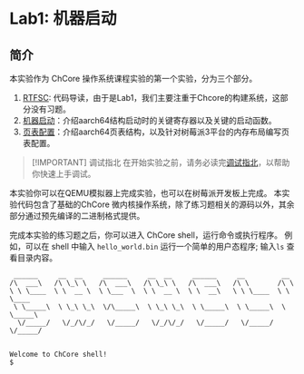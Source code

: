# Lab1: 机器启动

## 简介

本实验作为 ChCore 操作系统课程实验的第一个实验，分为三个部分。

1. [RTFSC](./Lab1/RTFSC.html): 代码导读，由于是Lab1，我们主要注重于Chcore的构建系统，这部分没有习题。
2. [机器启动](./Lab1/boot.html)：介绍aarch64结构启动时的关键寄存器以及关键的启动函数。
3. [页表配置](./Lab1/pte.html)：介绍aarch64页表结构，以及针对树莓派3平台的内存布局编写页表配置。

> [!IMPORTANT] 调试指北
> 在开始实验之前，请务必读完[调试指北](./Appendix/kernel-debugging.html)，以帮助你快速上手调试。

本实验你可以在QEMU模拟器上完成实验，也可以在树莓派开发板上完成。
本实验代码包含了基础的ChCore 微内核操作系统，除了练习题相关的源码以外，其余部分通过预先编译的二进制格式提供。

完成本实验的练习题之后，你可以进入 ChCore shell，运行命令或执行程序。
例如，可以在 shell 中输入 `hello_world.bin` 运行一个简单的用户态程序;
输入`ls` 查看目录内容。

```console
 ______     __  __     ______     __  __     ______     __         __        
/\  ___\   /\ \_\ \   /\  ___\   /\ \_\ \   /\  ___\   /\ \       /\ \       
\ \ \____  \ \  __ \  \ \___  \  \ \  __ \  \ \  __\   \ \ \____  \ \ \____  
 \ \_____\  \ \_\ \_\  \/\_____\  \ \_\ \_\  \ \_____\  \ \_____\  \ \_____\ 
  \/_____/   \/_/\/_/   \/_____/   \/_/\/_/   \/_____/   \/_____/   \/_____/ 


Welcome to ChCore shell!
$ 
```
